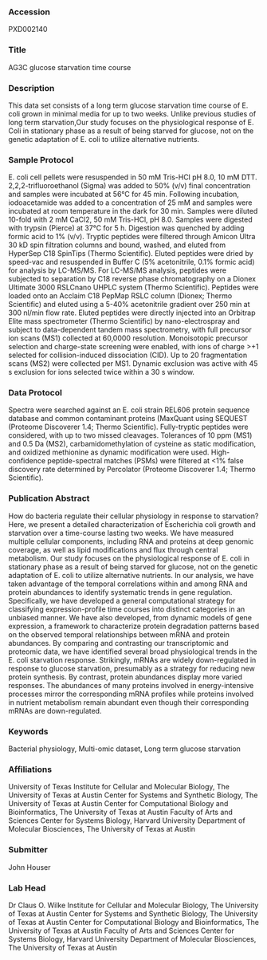 ### Accession
PXD002140

### Title
AG3C glucose starvation time course

### Description
This data set consists of a long term glucose starvation time course of E. coli grown in minimal media for up to two weeks. Unlike previous studies of long term starvation,Our study focuses on the physiological response of E. Coli in stationary phase as a result of being starved for glucose, not on the genetic adaptation of E. coli to utilize alternative nutrients.

### Sample Protocol
E. coli cell pellets were resuspended in 50 mM Tris-HCl pH 8.0, 10 mM DTT.  2,2,2-trifluoroethanol (Sigma) was added to 50% (v/v) final concentration and samples were incubated at 56°C for 45 min.  Following incubation, iodoacetamide was added to a concentration of 25 mM and samples were incubated at room temperature in the dark for 30 min. Samples were diluted 10-fold with 2 mM CaCl2, 50 mM Tris-HCl, pH 8.0. Samples were digested with trypsin (Pierce) at 37°C for 5 h. Digestion was quenched by adding formic acid to 1% (v/v).  Tryptic peptides were filtered through Amicon Ultra 30 kD spin filtration columns and bound, washed, and eluted from HyperSep C18 SpinTips (Thermo Scientific). Eluted peptides were dried by speed-vac and resuspended in Buffer C (5% acetonitrile, 0.1% formic acid) for analysis by LC-MS/MS.  For LC-MS/MS analysis, peptides were subjected to separation by C18 reverse phase chromatography on a Dionex Ultimate 3000 RSLCnano UHPLC system (Thermo Scientific).  Peptides were loaded onto an Acclaim C18 PepMap RSLC column (Dionex; Thermo Scientific) and eluted using a 5-40% acetonitrile gradient over 250 min at 300 nl/min flow rate. Eluted peptides were directly injected into an Orbitrap Elite mass spectrometer (Thermo Scientific) by nano-electrospray and subject to data-dependent tandem mass spectrometry, with full precursor ion scans (MS1) collected at 60,0000 resolution.  Monoisotopic precursor selection and charge-state screening were enabled, with ions of charge >+1 selected for collision-induced dissociation (CID).  Up to 20 fragmentation scans (MS2) were collected per MS1.  Dynamic exclusion was active with 45 s exclusion for ions selected twice within a 30 s window.

### Data Protocol
Spectra were searched against an E. coli strain REL606 protein sequence database and common contaminant proteins (MaxQuant using SEQUEST (Proteome Discoverer 1.4; Thermo Scientific). Fully-tryptic peptides were considered, with up to two missed cleavages.  Tolerances of 10 ppm (MS1) and 0.5 Da (MS2), carbamidomethylation of cysteine as static modification, and oxidized methionine as dynamic modification were used.  High-confidence peptide-spectral matches (PSMs) were filtered at <1% false discovery rate determined by Percolator (Proteome Discoverer 1.4; Thermo Scientific).

### Publication Abstract
How do bacteria regulate their cellular physiology in response to starvation? Here, we present a detailed characterization of Escherichia coli growth and starvation over a time-course lasting two weeks. We have measured multiple cellular components, including RNA and proteins at deep genomic coverage, as well as lipid modifications and flux through central metabolism. Our study focuses on the physiological response of E. coli in stationary phase as a result of being starved for glucose, not on the genetic adaptation of E. coli to utilize alternative nutrients. In our analysis, we have taken advantage of the temporal correlations within and among RNA and protein abundances to identify systematic trends in gene regulation. Specifically, we have developed a general computational strategy for classifying expression-profile time courses into distinct categories in an unbiased manner. We have also developed, from dynamic models of gene expression, a framework to characterize protein degradation patterns based on the observed temporal relationships between mRNA and protein abundances. By comparing and contrasting our transcriptomic and proteomic data, we have identified several broad physiological trends in the E. coli starvation response. Strikingly, mRNAs are widely down-regulated in response to glucose starvation, presumably as a strategy for reducing new protein synthesis. By contrast, protein abundances display more varied responses. The abundances of many proteins involved in energy-intensive processes mirror the corresponding mRNA profiles while proteins involved in nutrient metabolism remain abundant even though their corresponding mRNAs are down-regulated.

### Keywords
Bacterial physiology, Multi-omic dataset, Long term glucose starvation

### Affiliations
University of Texas
Institute for Cellular and Molecular Biology, The University of Texas at Austin Center for Systems and Synthetic Biology, The University of Texas at Austin Center for Computational Biology and Bioinformatics, The University of Texas at Austin Faculty of Arts and Sciences Center for Systems Biology, Harvard University Department of Molecular Biosciences, The University of Texas at Austin

### Submitter
John Houser

### Lab Head
Dr Claus O. Wilke
Institute for Cellular and Molecular Biology, The University of Texas at Austin Center for Systems and Synthetic Biology, The University of Texas at Austin Center for Computational Biology and Bioinformatics, The University of Texas at Austin Faculty of Arts and Sciences Center for Systems Biology, Harvard University Department of Molecular Biosciences, The University of Texas at Austin


